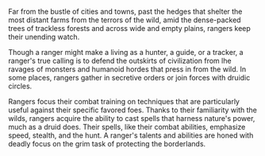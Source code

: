 Far from the bustle of cities and towns, past the
hedges that shelter the most distant farms from the
terrors of the wild, amid the dense-packed trees of
trackless forests and across wide and empty plains,
rangers keep their unending watch.

Though a ranger might make a living as a hunter, a
guide, or a tracker, a ranger's true calling is to defend
the outskirts of civilization from lhe ravages of monsters
and humanoid hordes that press in from the wild. In
some places, rangers gather in secretive orders or join
forces with druidic circles. 

Rangers focus their combat training
on techniques that are particularly useful against their
specific favored foes.
Thanks to their familiarity with the wilds, rangers
acquire the ability to cast spells that harness nature's
power, much as a druid does. Their spells, like their
combat abilities, emphasize speed, stealth, and the hunt.
A ranger's talents and abilities are honed with deadly
focus on the grim task of protecting the borderlands.

